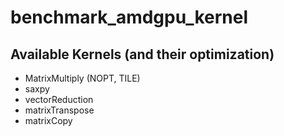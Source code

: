 # benchmark_amdgpu_kernel

## Available Kernels (and their optimization)

- MatrixMultiply (NOPT, TILE)
- saxpy
- vectorReduction
- matrixTranspose
- matrixCopy
